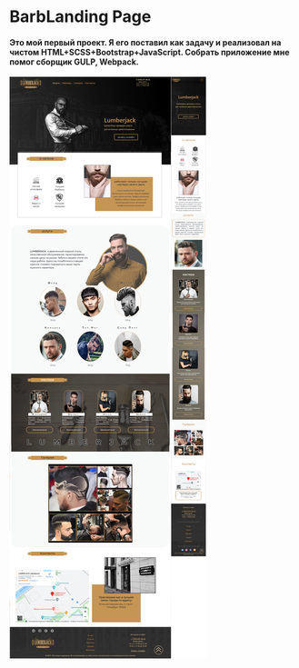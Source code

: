# BarbLanding Page
#### Это мой первый проект. Я его поставил как задачу и реализовал на чистом HTML+SCSS+Bootstrap+JavaScript. Собрать приложение мне помог сборщик GULP, Webpack.

![BarbershopLanding](Barbshop/img/BarbShopLand.png)
